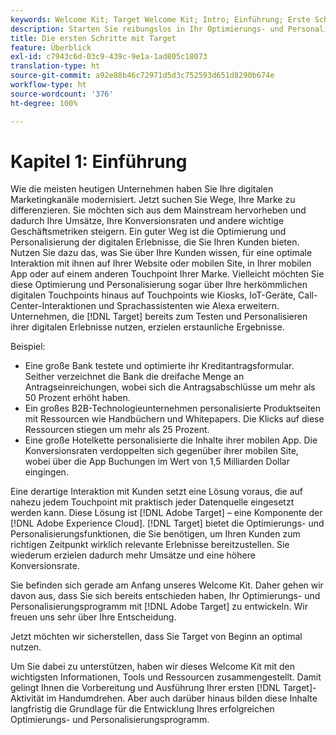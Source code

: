 ```yaml
---
keywords: Welcome Kit; Target Welcome Kit; Intro; Einführung; Erste Schritte
description: Starten Sie reibungslos in Ihr Optimierungs- und Personalisierungsprogramm mit Adobe Target. Mit dem Adobe  [!DNL Target]  Welcome Kit gelingt Ihnen der Schnelleinstieg.
title: Die ersten Schritte mit Target
feature: Überblick
exl-id: c7943c6d-03c9-439c-9e1a-1ad805c18073
translation-type: ht
source-git-commit: a92e88b46c72971d5d3c752593d651d8290b674e
workflow-type: ht
source-wordcount: '376'
ht-degree: 100%

---
```


# Kapitel 1: Einführung

Wie die meisten heutigen Unternehmen haben Sie Ihre digitalen Marketingkanäle modernisiert. Jetzt suchen Sie Wege, Ihre Marke zu differenzieren. Sie möchten sich aus dem Mainstream hervorheben und dadurch Ihre Umsätze, Ihre Konversionsraten und andere wichtige Geschäftsmetriken steigern. Ein guter Weg ist die Optimierung und Personalisierung der digitalen Erlebnisse, die Sie Ihren Kunden bieten. Nutzen Sie dazu das, was Sie über Ihre Kunden wissen, für eine optimale Interaktion mit ihnen auf Ihrer Website oder mobilen Site, in Ihrer mobilen App oder auf einem anderen Touchpoint Ihrer Marke. Vielleicht möchten Sie diese Optimierung und Personalisierung sogar über Ihre herkömmlichen digitalen Touchpoints hinaus auf Touchpoints wie Kiosks, IoT-Geräte, Call-Center-Interaktionen und Sprachassistenten wie Alexa erweitern. Unternehmen, die [!DNL Target] bereits zum Testen und Personalisieren ihrer digitalen Erlebnisse nutzen, erzielen erstaunliche Ergebnisse.

Beispiel:

* Eine große Bank testete und optimierte ihr Kreditantragsformular. Seither verzeichnet die Bank die dreifache Menge an Antragseinreichungen, wobei sich die Antragsabschlüsse um mehr als 50 Prozent erhöht haben.
* Ein großes B2B-Technologieunternehmen personalisierte Produktseiten mit Ressourcen wie Handbüchern und Whitepapers. Die Klicks auf diese Ressourcen stiegen um mehr als 25 Prozent.
* Eine große Hotelkette personalisierte die Inhalte ihrer mobilen App. Die Konversionsraten verdoppelten sich gegenüber ihrer mobilen Site, wobei über die App Buchungen im Wert von 1,5 Milliarden Dollar eingingen.

Eine derartige Interaktion mit Kunden setzt eine Lösung voraus, die auf nahezu jedem Touchpoint mit praktisch jeder Datenquelle eingesetzt werden kann. Diese Lösung ist [!DNL Adobe Target] – eine Komponente der [!DNL Adobe Experience Cloud]. [!DNL Target] bietet die Optimierungs- und Personalisierungsfunktionen, die Sie benötigen, um Ihren Kunden zum richtigen Zeitpunkt wirklich relevante Erlebnisse bereitzustellen. Sie wiederum erzielen dadurch mehr Umsätze und eine höhere Konversionsrate.

Sie befinden sich gerade am Anfang unseres Welcome Kit. Daher gehen wir davon aus, dass Sie sich bereits entschieden haben, Ihr Optimierungs- und Personalisierungsprogramm mit [!DNL Adobe Target] zu entwickeln. Wir freuen uns sehr über Ihre Entscheidung.

Jetzt möchten wir sicherstellen, dass Sie Target von Beginn an optimal nutzen.

Um Sie dabei zu unterstützen, haben wir dieses Welcome Kit mit den wichtigsten Informationen, Tools und Ressourcen zusammengestellt. Damit gelingt Ihnen die Vorbereitung und Ausführung Ihrer ersten [!DNL Target]-Aktivität im Handumdrehen. Aber auch darüber hinaus bilden diese Inhalte langfristig die Grundlage für die Entwicklung Ihres erfolgreichen Optimierungs- und Personalisierungsprogramm.
